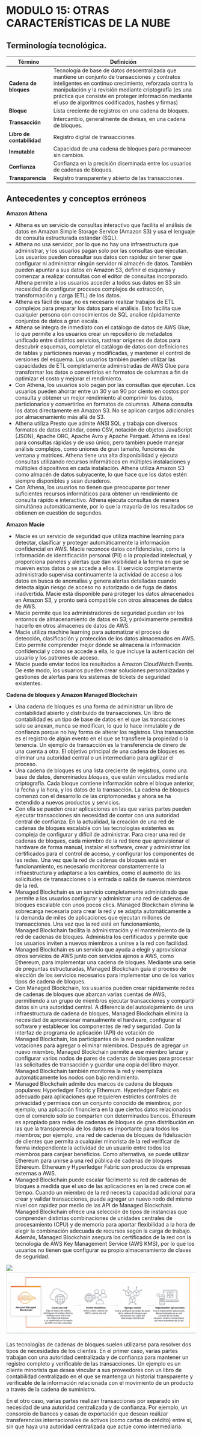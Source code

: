 ﻿# **MODULO 15: OTRAS CARACTERÍSTICAS DE LA NUBE**

## **Terminología tecnológica.**

|**Término**|**Definición**|
| - | - |
|**Cadena de bloques**|Tecnología de base de datos descentralizada que mantiene un conjunto de transacciones y contratos inteligentes en continuo crecimiento, reforzada contra la manipulación y la revisión mediante criptografía (es una práctica que consiste en proteger información mediante el uso de algoritmos codificados, hashes y firmas)|
|**Bloque**|Lista creciente de registros en una cadena de bloques.|
|**Transacción**|Intercambio, generalmente de divisas, en una cadena de bloques.|
|**Libro de contabilidad**|Registro digital de transacciones.|
|**Inmutable**|Capacidad de una cadena de bloques para permanecer sin cambios.|
|**Confianza**|Confianza en la precisión diseminada entre los usuarios de cadenas de bloques.|
|**Transparencia**|Registro transparente y abierto de las transacciones.|


## **Antecedentes y conceptos erróneos**

**Amazon Athena**

- Athena es un servicio de consultas interactivo que facilita el análisis de datos en Amazon Simple Storage Service (Amazon S3) y usa el lenguaje de consulta estructurada estándar (SQL).
- Athena no usa servidor, por lo que no hay una infraestructura que administrar, y los usuarios pagan solo por las consultas que ejecutan. Los usuarios pueden consultar sus datos con rapidez sin tener que configurar ni administrar ningún servidor ni almacén de datos. También pueden apuntar a sus datos en Amazon S3, definir el esquema y comenzar a realizar consultas con el editor de consultas incorporado. Athena permite a los usuarios acceder a todos sus datos en S3 sin necesidad de configurar procesos complejos de extracción, transformación y carga (ETL) de los datos.
- Athena es fácil de usar, no es necesario realizar trabajos de ETL complejos para preparar los datos para el análisis. Esto facilita que cualquier persona con conocimientos de SQL analice rápidamente conjuntos de datos a gran escala.
- Athena se integra de inmediato con el catálogo de datos de AWS Glue, lo que permite a los usuarios crear un repositorio de metadatos unificado entre distintos servicios, rastrear orígenes de datos para descubrir esquemas, completar el catálogo de datos con definiciones de tablas y particiones nuevas y modificadas, y mantener el control de versiones del esquema. Los usuarios también pueden utilizar las capacidades de ETL completamente administradas de AWS Glue para transformar los datos o convertirlos en formatos de columnas a fin de optimizar el costo y mejorar el rendimiento.
- Con Athena, los usuarios solo pagan por las consultas que ejecutan. Los usuarios pueden ahorrar entre un 30 y un 90 por ciento en costos por consulta y obtener un mejor rendimiento al comprimir los datos, particionarlos y convertirlos en formatos de columnas. Athena consulta los datos directamente en Amazon S3. No se aplican cargos adicionales por almacenamiento más allá de S3.
- Athena utiliza Presto que admite ANSI SQL y trabaja con diversos formatos de datos estándar, como CSV, notación de objetos JavaScript (JSON), Apache ORC, Apache Avro y Apache Parquet. Athena es ideal para consultas rápidas y de uso único, pero también puede manejar análisis complejos, como uniones de gran tamaño, funciones de ventana y matrices. Athena tiene una alta disponibilidad y ejecuta consultas utilizando recursos informáticos en múltiples instalaciones y múltiples dispositivos en cada instalación. Athena utiliza Amazon S3 como almacén de datos subyacente, lo que hace que los datos estén siempre disponibles y sean duraderos.
- Con Athena, los usuarios no tienen que preocuparse por tener suficientes recursos informáticos para obtener un rendimiento de consulta rápido e interactivo. Athena ejecuta consultas de manera simultánea automáticamente, por lo que la mayoría de los resultados se obtienen en cuestión de segundos.

**Amazon Macie**

- Macie es un servicio de seguridad que utiliza machine learning para detectar, clasificar y proteger automáticamente la información confidencial en AWS. Macie reconoce datos confidenciales, como la información de identificación personal (PII) o la propiedad intelectual, y proporciona paneles y alertas que dan visibilidad a la forma en que se mueven estos datos o se accede a ellos. El servicio completamente administrado supervisa continuamente la actividad de acceso a los datos en busca de anomalías y genera alertas detalladas cuando detecta algún riesgo de acceso no autorizado o de fuga de datos inadvertida. Macie está disponible para proteger los datos almacenados en Amazon S3, y pronto será compatible con otros almacenes de datos de AWS.
- Macie permite que los administradores de seguridad puedan ver los entornos de almacenamiento de datos en S3, y próximamente permitirá hacerlo en otros almacenes de datos de AWS.
- Macie utiliza machine learning para automatizar el proceso de detección, clasificación y protección de los datos almacenados en AWS. Esto permite comprender mejor dónde se almacena la información confidencial y cómo se accede a ella, lo que incluye la autenticación del usuario y los patrones de acceso.
- Macie puede enviar todos los resultados a Amazon CloudWatch Events. De este modo, los usuarios pueden crear soluciones personalizadas y gestiones de alertas para los sistemas de tickets de seguridad existentes.

**Cadena de bloques y Amazon Managed Blockchain**

- Una cadena de bloques es una forma de administrar un libro de contabilidad abierto y distribuido de transacciones. Un libro de contabilidad es un tipo de base de datos en el que las transacciones solo se anexan, nunca se modifican, lo que lo hace inmutable y de confianza porque no hay forma de alterar los registros. Una transacción es el registro de algún evento en el que se transfiere la propiedad o la tenencia. Un ejemplo de transacción es la transferencia de dinero de una cuenta a otra. El objetivo principal de una cadena de bloques es eliminar una autoridad central o un intermediario para agilizar el proceso.
- Una cadena de bloques es una lista creciente de registros, como una base de datos, denominados *bloques*, que están vinculados mediante criptografía. Cada bloque contiene información sobre el bloque anterior, la fecha y la hora, y los datos de la transacción. La cadena de bloques comenzó con el desarrollo de las criptomonedas y ahora se ha extendido a nuevos productos y servicios.
- Con ella se pueden crear aplicaciones en las que varias partes pueden ejecutar transacciones sin necesidad de contar con una autoridad central de confianza. En la actualidad, la creación de una red de cadenas de bloques escalable con las tecnologías existentes es compleja de configurar y difícil de administrar. Para crear una red de cadenas de bloques, cada miembro de la red tiene que aprovisionar el hardware de forma manual, instalar el software, crear y administrar los certificados para el control de acceso, y configurar los componentes de las redes. Una vez que la red de cadenas de bloques está en funcionamiento, es necesario monitorear constantemente la infraestructura y adaptarse a los cambios, como el aumento de las solicitudes de transacciones o la entrada o salida de nuevos miembros de la red.
- Managed Blockchain es un servicio completamente administrado que permite a los usuarios configurar y administrar una red de cadenas de bloques escalable con unos pocos clics. Managed Blockchain elimina la sobrecarga necesaria para crear la red y se adapta automáticamente a la demanda de miles de aplicaciones que ejecutan millones de transacciones. Una vez que la red está en funcionamiento, Managed Blockchain facilita la administración y el mantenimiento de la red de cadenas de bloques. Administra los certificados y permite que los usuarios inviten a nuevos miembros a unirse a la red con facilidad.
- Managed Blockchain es un servicio que ayuda a elegir y aprovisionar otros servicios de AWS junto con servicios ajenos a AWS, como Ethereum, para implementar una cadena de bloques. Mediante una serie de preguntas estructuradas, Managed Blockchain guía el proceso de elección de los servicios necesarios para implementar uno de los varios tipos de cadena de bloques.
- Con Managed Blockchain, los usuarios pueden crear rápidamente redes de cadenas de bloques que abarcan varias cuentas de AWS, permitiendo a un grupo de miembros ejecutar transacciones y compartir datos sin una autoridad central. A diferencia del autoalojamiento de una infraestructura de cadena de bloques, Managed Blockchain elimina la necesidad de aprovisionar manualmente el hardware, configurar el software y establecer los componentes de red y seguridad. Con la interfaz de programa de aplicación (API) de votación de Managed Blockchain, los participantes de la red pueden realizar votaciones para agregar o eliminar miembros. Después de agregar un nuevo miembro, Managed Blockchain permite a ese miembro lanzar y configurar varios nodos de pares de cadenas de bloques para procesar las solicitudes de transacción y guardar una copia del libro mayor. Managed Blockchain también monitorea la red y reemplaza automáticamente los nodos con bajo rendimiento.
- Managed Blockchain admite dos marcos de cadena de bloques populares: Hyperledger Fabric y Ethereum. Hyperledger Fabric es adecuado para aplicaciones que requieren estrictos controles de privacidad y permisos con un conjunto conocido de miembros; por ejemplo, una aplicación financiera en la que ciertos datos relacionados con el comercio solo se comparten con determinados bancos. Ethereum es apropiado para redes de cadenas de bloques de gran distribución en las que la transparencia de los datos es importante para todos los miembros; por ejemplo, una red de cadenas de bloques de fidelización de clientes que permita a cualquier minorista de la red verificar de forma independiente la actividad de un usuario entre todos los miembros para canjear beneficios. Como alternativa, se puede utilizar Ethereum para unirse a una red pública de cadenas de bloques Ethereum. Ethereum y Hyperledger Fabric son productos de empresas externas a AWS.
- Managed Blockchain puede escalar fácilmente su red de cadenas de bloques a medida que el uso de las aplicaciones en la red crece con el tiempo. Cuando un miembro de la red necesita capacidad adicional para crear y validar transacciones, puede agregar un nuevo nodo del mismo nivel con rapidez por medio de las API de Managed Blockchain. Managed Blockchain ofrece una selección de tipos de instancias que comprenden distintas combinaciones de unidades centrales de procesamiento (CPU) y de memoria para aportar flexibilidad a la hora de elegir la combinación adecuada de recursos según la carga de trabajo. Además, Managed Blockchain asegura los certificados de la red con la tecnología de AWS Key Management Service (AWS KMS), por lo que los usuarios no tienen que configurar su propio almacenamiento de claves de seguridad.

![](Aspose.Words.6ae51a3b-b21f-48dc-be75-ad29284474ca.001.png) ![](Aspose.Words.6ae51a3b-b21f-48dc-be75-ad29284474ca.002.png)

Las tecnologías de cadenas de bloques suelen utilizarse para resolver dos tipos de necesidades de los clientes. En el primer caso, varias partes trabajan con una autoridad centralizada y de confianza para mantener un registro completo y verificable de las transacciones. Un ejemplo es un cliente minorista que desea vincular a sus proveedores con un libro de contabilidad centralizado en el que se mantenga un historial transparente y verificable de la información relacionada con el movimiento de un producto a través de la cadena de suministro.

En el otro caso, varias partes realizan transacciones por separado sin necesidad de una autoridad centralizada y de confianza. Por ejemplo, un consorcio de bancos y casas de exportación que desean realizar transferencias internacionales de activos (como cartas de crédito) entre sí, sin que haya una autoridad centralizada que actúe como intermediaria.


